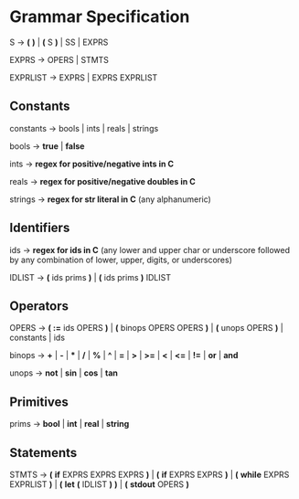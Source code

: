 Grammar Specification
=====================
S -> __(__ __)__ | __(__ S __)__ | SS | EXPRS

EXPRS -> OPERS | STMTS

EXPRLIST -> EXPRS | EXPRS EXPRLIST

Constants
---------
constants -> bools | ints | reals | strings

bools -> __true__ | __false__

ints -> __regex for positive/negative ints in C__

reals -> __regex for positive/negative doubles in C__

strings -> __regex for str literal in C__ (any alphanumeric)

Identifiers
-----------
ids -> __regex for ids in C__ (any lower and upper char or underscore followed by any combination of lower, upper, digits, or underscores)

IDLIST -> __(__ ids prims __)__ | __(__ ids prims __)__ IDLIST

Operators
---------
OPERS -> __( :=__ ids OPERS __)__ | __(__ binops OPERS OPERS __)__ | __(__ unops OPERS __)__ | constants | ids

binops -> __+__ | __-__ | __*__ | __/__ | __%__ | __^__ | __=__ | __>__ | __>=__ | __<__ | __<=__ | __!=__ | __or__ | __and__

unops -> __not__ | __sin__ | __cos__ | __tan__

Primitives
----------
prims -> __bool__ | __int__ | __real__ | __string__

Statements
----------
STMTS -> __(__ __if__ EXPRS EXPRS EXPRS __)__ | __(__ __if__ EXPRS EXPRS __)__ | __(__ __while__ EXPRS EXPRLIST __)__ | __(__ __let__ __(__ IDLIST __)__ __)__ | __(__ __stdout__ OPERS __)__
